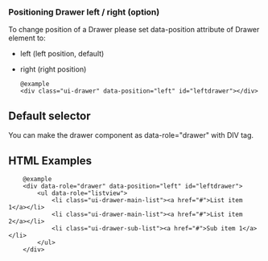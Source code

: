### Positioning Drawer left / right (option)
  To change position of a Drawer please set data-position attribute of Drawer
  element to:

  - left (left position, default)
  - right (right position)


		@example
		<div class="ui-drawer" data-position="left" id="leftdrawer"></div>

## Default selector
You can make the drawer component as data-role="drawer" with DIV tag.

## HTML Examples
		@example
		<div data-role="drawer" data-position="left" id="leftdrawer">
			<ul data-role="listview">
				<li class="ui-drawer-main-list"><a href="#">List item 1</a></li>
				<li class="ui-drawer-main-list"><a href="#">List item 2</a></li>
				<li class="ui-drawer-sub-list"><a href="#">Sub item 1</a></li>
			</ul>
		</div>